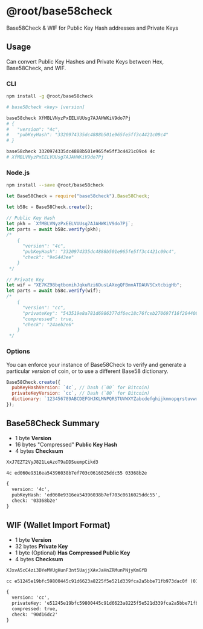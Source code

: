 # @root/base58check

Base58Check & WIF for Public Key Hash addresses and Private Keys

## Usage

Can convert Public Key Hashes and Private Keys between Hex, Base58Check, and
WIF.

### CLI

```bash
npm install -g @root/base58check
```

```bash
# base58check <key> [version]

base58check XfMBLVNyzPxEELVUUsg7AJAHWKiV9do7Pj
# {
#   "version": "4c",
#   "pubKeyHash": "3320974335dc4888b501e965fe5ff3c4421c09c4"
# }

base58check 3320974335dc4888b501e965fe5ff3c4421c09c4 4c
# XfMBLVNyzPxEELVUUsg7AJAHWKiV9do7Pj
```

### Node.js

```bash
npm install --save @root/base58check
```

```js
let Base58Check = require("base58check").Base58Check;

let b58c = Base58Check.create();

// Public Key Hash
let pkh = `XfMBLVNyzPxEELVUUsg7AJAHWKiV9do7Pj`;
let parts = await b58c.verify(pkh);
/*
    {
      "version": "4c",
      "pubKeyHash": "3320974335dc4888b501e965fe5ff3c4421c09c4",
      "check": "9e5443ee"
    }
 */

// Private Key
let wif = "XE7KZ98bqtbomihJqkuRzi6DusLAXegQFBmnATDAUVSCxtcbigHb";
let parts = await b58c.verify(wif);
/*
    {
      "version": "cc",
      "privateKey": "543519e8a781d6986377df6ec18c76fceb270697f16f204408af72edc4fe70de",
      "compressed": true,
      "check": "24aeb2e6"
    }
 */
```

### Options

You can enforce your instance of Base58Check to verify and generate a particular
_version_ of coin, or to use a different Base58 dictionary.

```js
Base58Check.create({
  pubKeyHashVersion: `4c`, // Dash (`00` for Bitcoin)
  privateKeyVersion: `cc`, // Dash (`80` for Bitcoin)
  dictionary: `123456789ABCDEFGHJKLMNPQRSTUVWXYZabcdefghijkmnopqrstuvwxyz`,
});
```

## Base58Check Summary

- 1 byte **Version**
- 16 bytes "Compressed" **Public Key Hash**
- 4 bytes **Checksum**

```txt
XxJ7EZT2VyJ821LeAzoT9aDDSuempCikd3

4c ed060e9316ea54396038b7ef703c0616025ddc55 03368b2e

{
  version: '4c',
  pubKeyHash: 'ed060e9316ea54396038b7ef703c0616025ddc55',
  check: '03368b2e'
}
```

## WIF (Wallet Import Format)

- 1 byte **Version**
- 32 bytes **Private Key**
- 1 byte (Optional) **Has Compressed Public Key**
- 4 bytes **Checksum**

```txt
XJxvA5cC4zi3DYeMVUgHunF3nt5UajjXAvJaHnZRMunPNjyKmGfB

cc e51245e19bfc59800445c91d6623a8225f5e521d339fca2a5bbe71fb973dac0f (01) 90d16dc2

{
  version: 'cc',
  privateKey: 'e51245e19bfc59800445c91d6623a8225f5e521d339fca2a5bbe71fb973dac0f',
  compressed: true,
  check: '90d16dc2'
}
```
